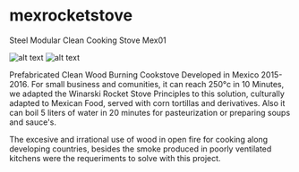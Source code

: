 # mexrocketstove
Steel Modular Clean Cooking Stove Mex01

![alt text](https://github.com/leolira0568/mexrocketstove/blob/master/g15754.png)
![alt text](https://github.com/leolira0568/mexrocketstove/blob/master/Render%20Stove1.png)

Prefabricated Clean Wood Burning Cookstove Developed in Mexico 2015-2016.
For small business and comunities, it can reach 250°c in 10 Minutes, we adapted the Winarski Rocket Stove Principles
to this solution, culturally adapted to Mexican Food, served with corn tortillas and derivatives.
Also it can boil 5 liters of water in 20 minutes for pasteurization or preparing soups and sauce's.

The excesive and irrational use of wood in open fire for cooking along developing countries, besides the smoke produced in poorly ventilated kitchens were the requeriments to solve with this project.
